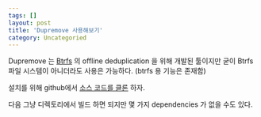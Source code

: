 ```yaml
---
tags: []
layout: post
title: 'Dupremove 사용해보기'
category: Uncategoried
---
```

 Dupremove 는 [Btrfs](https://ko.wikipedia.org/wiki/Btrfs "Btrfs") 의 offline deduplication 을 위해 개발된 툴이지만 굳이 Btrfs 파일 시스템이 아니더라도 사용은 가능하다. (btrfs 용 기능은 존재함)
 
설치를 위해 github에서 [소스 코드를 클론](https://github.com/markfasheh/duperemove "소스 코드를 클론") 하자.

다음 그냥 디렉토리에서 빌드 하면 되지만 몇 가지 dependencies 가 없을 수도 있다.